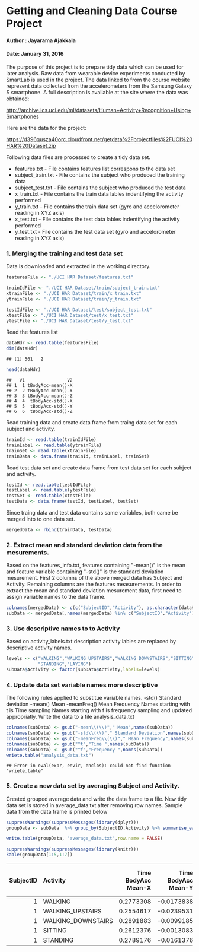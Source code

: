 # Getting and Cleaning Data Course Project
####  Author : Jayarama Ajakkala
#### Date: January 31, 2016

The purpose of this project is to prepare tidy data which can be used for later analysis. Raw data from wearable device experiments conducted by SmartLab is used in the project. 
The data linked to from the course website represent data collected from the accelerometers from the Samsung Galaxy S smartphone. A full description is available at the site where the data was obtained:

http://archive.ics.uci.edu/ml/datasets/Human+Activity+Recognition+Using+Smartphones

Here are the data for the project:

https://d396qusza40orc.cloudfront.net/getdata%2Fprojectfiles%2FUCI%20HAR%20Dataset.zip

Following data files are processed to create a tidy data set.

* features.txt  - File contains features list correspons to the data set
* subject_train.txt - File contains the subject who produced the training data
* subject_test.txt - File contains the subject who produced the test data
* x_train.txt  - File contains the train data lables indentifying the activity performed
* y_train.txt  - File contains the train data set (gyro and accelorometer reading in XYZ axis)
* x_test.txt  - File contains the test data lables indentifying the activity performed
* y_test.txt  - File contains the test data set (gyro and accelorometer reading in XYZ axis)

### 1. Merging the training and test data set

Data is downloaded and extracted in the working directory. 


```r
featuresFile <- "./UCI HAR Dataset/features.txt"

trainIdFile <- "./UCI HAR Dataset/train/subject_train.txt"
xtrainFile <- "./UCI HAR Dataset/train/x_train.txt"
ytrainFile <- "./UCI HAR Dataset/train/y_train.txt"

testIdFile <- "./UCI HAR Dataset/test/subject_test.txt"
xtestFile <- "./UCI HAR Dataset/test/x_test.txt"
ytestFile <- "./UCI HAR Dataset/test/y_test.txt"
```

Read the features list

```r
dataHdr <- read.table(featuresFile)
dim(dataHdr)
```

```
## [1] 561   2
```

```r
head(dataHdr)
```

```
##   V1                V2
## 1  1 tBodyAcc-mean()-X
## 2  2 tBodyAcc-mean()-Y
## 3  3 tBodyAcc-mean()-Z
## 4  4  tBodyAcc-std()-X
## 5  5  tBodyAcc-std()-Y
## 6  6  tBodyAcc-std()-Z
```
Read training data and create data frame from traing data set for each subject and activity.

```r
trainId <- read.table(trainIdFile)
trainLabel <- read.table(ytrainFile)
trainSet <- read.table(xtrainFile)
trainData <- data.frame(trainId, trainLabel, trainSet)
```
Read test data set and create data frame from test data set for each subject and activity.

```r
testId <- read.table(testIdFile)
testLabel <- read.table(ytestFile)
testSet <- read.table(xtestFile)
testData <- data.frame(testId, testLabel, testSet)
```
Since traing data and test data contains same variables, both came be merged into to one data set.

```r
mergedData <- rbind(trainData, testData)
```
### 2. Extract mean and standard deviation data from the mesurements.
Based on the features_info.txt, features containing "-mean()" is the mean and feature variable containing "-std()" is the standard deviation mesurement. First 2 columns of the above merged data has Subject and Activity. Remaining columns are the features measurements. In order to extract the mean and standard deviation mesurement data, first need to assign variable names to the data frame.


```r
colnames(mergedData) <- c(c("SubjectID","Activity"), as.character(dataHdr$V2))
subData <- mergedData[,names(mergedData) %in% c("SubjectID","Activity") | grepl("mean",names(mergedData)) | grepl("std",names(mergedData))]
```
### 3. Use descriptive names to to Activity
Based on activity_labels.txt description activity lables are replaced by descriptive activity names. 

```r
levels <- c("WALKING","WALKING_UPSTAIRS","WALKING_DOWNSTAIRS","SITTING",
            "STANDING","LAYING")
subData$Activity <- factor(subData$Activity,labels=levels)
```
### 4. Update data set variable names more descriptive
The following rules applied to substitue variable names.
-std()   Standard deviation
-mean()  Mean
-meanFreq() Mean Frequency
Names starting with t is Time sampling
Names starting with f is frequency sampling and updated appropriatly.
Write the data to a file analysis_data.txt

```r
colnames(subData) <- gsub("-mean\\(\\)"," Mean",names(subData))
colnames(subData) <- gsub("-std\\(\\)"," Standard Deviation",names(subData))
colnames(subData) <- gsub("-meanFreq\\(\\)"," Mean Frequency",names(subData))
colnames(subData) <- gsub("^t","Time ",names(subData))
colnames(subData) <- gsub("^f","Frequency ",names(subData))
wriete.table("analysis_data.txt")
```

```
## Error in eval(expr, envir, enclos): could not find function "wriete.table"
```
### 5. Create a new data set by averaging Subject and Activity.
Created grouped average data and write the data frame to a file.
New tidy data set is stored in average_data.txt after removing row names.
Sample data from the data frame is printed below

```r
suppressWarnings(suppressMessages(library(dplyr)))
groupData <- subData  %>% group_by(SubjectID,Activity) %>% summarise_each(funs(mean))

write.table(groupData, "average_data.txt",row.name = FALSE)

suppressWarnings(suppressMessages(library(knitr)))
kable(groupData[1:5,1:7])
```



| SubjectID|Activity           | Time BodyAcc Mean-X| Time BodyAcc Mean-Y| Time BodyAcc Mean-Z| Time BodyAcc Standard Deviation-X| Time BodyAcc Standard Deviation-Y|
|---------:|:------------------|-------------------:|-------------------:|-------------------:|---------------------------------:|---------------------------------:|
|         1|WALKING            |           0.2773308|          -0.0173838|          -0.1111481|                        -0.2837403|                         0.1144613|
|         1|WALKING_UPSTAIRS   |           0.2554617|          -0.0239531|          -0.0973020|                        -0.3547080|                        -0.0023203|
|         1|WALKING_DOWNSTAIRS |           0.2891883|          -0.0099185|          -0.1075662|                         0.0300353|                        -0.0319359|
|         1|SITTING            |           0.2612376|          -0.0013083|          -0.1045442|                        -0.9772290|                        -0.9226186|
|         1|STANDING           |           0.2789176|          -0.0161376|          -0.1106018|                        -0.9957599|                        -0.9731901|
